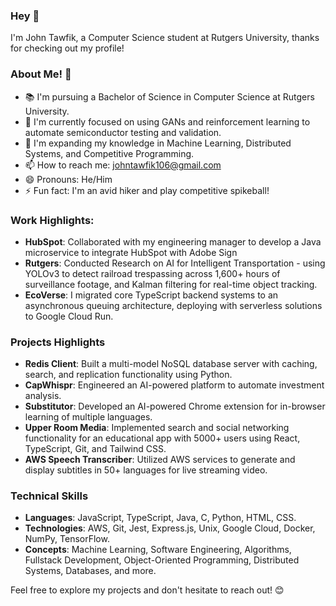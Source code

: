 ### Hey 👋

I'm John Tawfik, a Computer Science student at Rutgers University, thanks for checking out my profile!

### About Me! 🙂

- 📚 I'm pursuing a Bachelor of Science in Computer Science at Rutgers University.
- 🔭 I'm currently focused on using GANs and reinforcement learning to automate semiconductor testing and validation.
- 🌱 I'm expanding my knowledge in Machine Learning, Distributed Systems, and Competitive Programming.
- 📫 How to reach me: johntawfik106@gmail.com
- 😄 Pronouns: He/Him
- ⚡ Fun fact: I'm an avid hiker and play competitive spikeball!

### Work Highlights:
- **HubSpot**: Collaborated with my engineering manager to develop a Java microservice to integrate HubSpot with Adobe Sign
- **Rutgers**: Conducted Research on AI for Intelligent Transportation - using YOLOv3 to detect railroad trespassing across 1,600+ hours of surveillance footage, and Kalman filtering for real-time object tracking.
- **EcoVerse**: I migrated core TypeScript backend systems to an asynchronous queuing architecture, deploying with serverless solutions to Google Cloud Run. 

### Projects Highlights

- **Redis Client**: Built a multi-model NoSQL database server with caching, search, and replication functionality using Python.
- **CapWhispr**: Engineered an AI-powered platform to automate investment analysis.
- **Substitutor**: Developed an AI-powered Chrome extension for in-browser learning of multiple languages.
- **Upper Room Media**: Implemented search and social networking functionality for an educational app with 5000+ users using React, TypeScript, Git, and Tailwind CSS.
- **AWS Speech Transcriber**: Utilized AWS services to generate and display subtitles in 50+ languages for live streaming video.

### Technical Skills

- **Languages**: JavaScript, TypeScript, Java, C, Python, HTML, CSS.
- **Technologies**: AWS, Git, Jest, Express.js, Unix, Google Cloud, Docker, NumPy, TensorFlow.
- **Concepts**: Machine Learning, Software Engineering, Algorithms, Fullstack Development, Object-Oriented Programming, Distributed Systems, Databases, and more.

Feel free to explore my projects and don't hesitate to reach out! 😊
